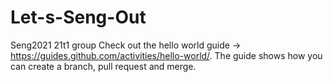 # Let-s-Seng-Out
Seng2021 21t1 group
Check out the hello world guide -> https://guides.github.com/activities/hello-world/.
The guide shows how you can create a branch, pull request and merge.
